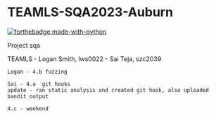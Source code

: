 # TEAMLS-SQA2023-Auburn
[![forthebadge made-with-python](http://ForTheBadge.com/images/badges/made-with-python.svg)](https://www.python.org/)

Project sqa

TEAMLS - Logan Smith, lws0022
       - Sai Teja, szc2039
       
       
    Logan - 4.b fuzzing
    
    Sai - 4.a  git hooks
    update - ran static analysis and created git hook, also uploaded bandit output
    
    4.c - weekend 
